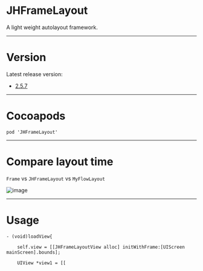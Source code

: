 # JHFrameLayout
A light weight autolayout framework.

---

# Version
Latest release version: 
- [2.5.7](https://github.com/xjh093/JHFrameLayout/releases)

---

# Cocoapods

`pod 'JHFrameLayout'`

---

# Compare layout time
`Frame` vs `JHFrameLayout` vs `MyFlowLayout`

![image](https://github.com/xjh093/JHFrameLayout/blob/master/image1.png)

---


# Usage

```
- (void)loadView{

    self.view = [[JHFrameLayoutView alloc] initWithFrame:[UIScreen mainScreen].bounds];

    UIView *view1 = [[
